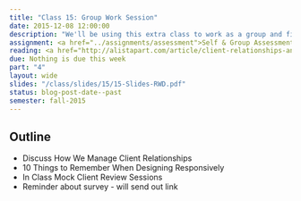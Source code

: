 ```yaml
---
title: "Class 15: Group Work Session"
date: 2015-12-08 12:00:00
description: "We'll be using this extra class to work as a group and finish the final assignments."
assignment: <a href="../assignments/assessment">Self & Group Assessment</a>
reading: <a href="http://alistapart.com/article/client-relationships-and-the-multi-device-web">Client Relationships and the Multi-Device Web</a>
due: Nothing is due this week
part: "4"
layout: wide
slides: "/class/slides/15/15-Slides-RWD.pdf"
status: blog-post-date--past
semester: fall-2015
---
```


## Outline

* Discuss How We Manage Client Relationships
* 10 Things to Remember When Designing Responsively
* In Class Mock Client Review Sessions
* Reminder about survey - will send out link